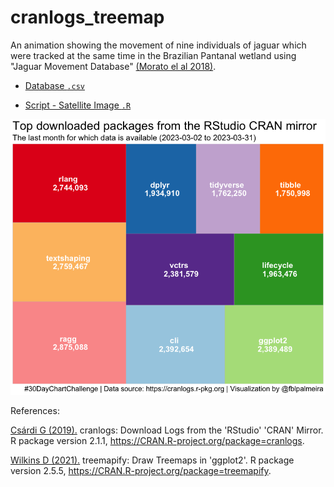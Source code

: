 # cranlogs_treemap

An animation showing the movement of nine individuals of jaguar which were tracked at the same time in the Brazilian Pantanal wetland using "Jaguar Movement Database" [(Morato el al 2018)](http://doi.org/10.1002/ecy.2379). 

- [Database `.csv`]()

- [Script - Satellite Image `.R`]()

<img src="https://github.com/fblpalmeira/cranlogs_treemap/blob/main/data/cranlog.png">

References: 

[Csárdi G (2019).](https://cranlogs.r-pkg.org/) cranlogs: Download Logs from the 'RStudio' 'CRAN' Mirror. R package version
  2.1.1, <https://CRAN.R-project.org/package=cranlogs>.

[Wilkins D (2021).](https://CRAN.R-project.org/package=treemapify) treemapify: Draw Treemaps in 'ggplot2'. R package version 2.5.5,
  <https://CRAN.R-project.org/package=treemapify>.
